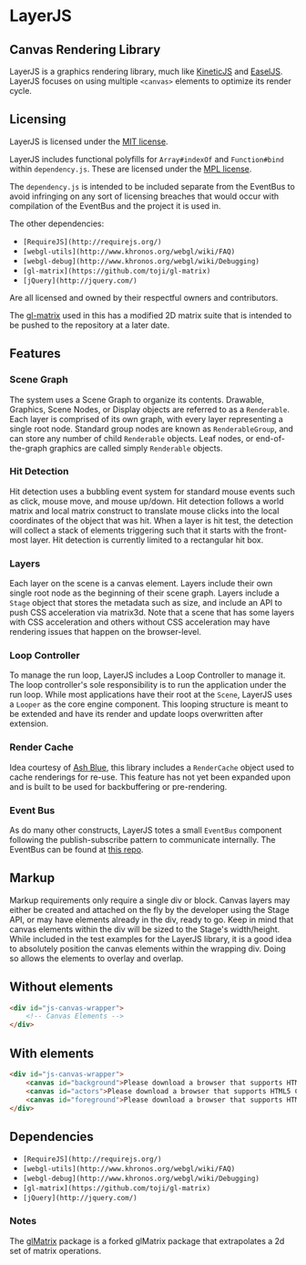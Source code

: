 # LayerJS

## Canvas Rendering Library
LayerJS is a graphics rendering library, much like [KineticJS](http://www.kineticjs.com/) and [EaselJS](http://www.createjs.com/#!/EaselJS).
LayerJS focuses on using multiple ```<canvas>``` elements to optimize its render cycle.
    
## Licensing
LayerJS is licensed under the [MIT license](http://opensource.org/licenses/mit-license.html).

LayerJS includes functional polyfills for ```Array#indexOf``` and ```Function#bind``` within ```dependency.js```. These are licensed under the [MPL license](http://www.mozilla.org/MPL/2.0/).

The ```dependency.js``` is intended to be included separate from the EventBus to avoid infringing on any sort of licensing breaches that would occur with compilation of the EventBus and the project it is used in.

The other dependencies:
 - ```[RequireJS](http://requirejs.org/)```
 - ```[webgl-utils](http://www.khronos.org/webgl/wiki/FAQ)```
 - ```[webgl-debug](http://www.khronos.org/webgl/wiki/Debugging)```
 - ```[gl-matrix](https://github.com/toji/gl-matrix)```
 - ```[jQuery](http://jquery.com/)```
 
Are all licensed and owned by their respectful owners and contributors.

The [gl-matrix](https://github.com/toji/gl-matrix) used in this has a modified 2D matrix suite that is intended to be pushed to the repository at a later date.

## Features

### Scene Graph
The system uses a Scene Graph to organize its contents. 
Drawable, Graphics, Scene Nodes, or Display objects are referred to as a ```Renderable```. 
Each layer is comprised of its own graph, with every layer representing a single root node. 
Standard group nodes are known as ```RenderableGroup```, and can store any number of child ```Renderable``` objects.
Leaf nodes, or end-of-the-graph graphics are called simply ```Renderable``` objects.

### Hit Detection
Hit detection uses a bubbling event system for standard mouse events such as click, mouse move, and mouse up/down. 
Hit detection follows a world matrix and local matrix construct to translate mouse clicks into the local coordinates of the object that was hit. 
When a layer is hit test, the detection will collect a stack of elements triggering such that it starts with the front-most layer.
Hit detection is currently limited to a rectangular hit box.

### Layers
Each layer on the scene is a canvas element. 
Layers include their own single root node as the beginning of their scene graph. 
Layers include a ```Stage``` object that stores the metadata such as size, and include an API to push CSS acceleration via matrix3d. 
Note that a scene that has some layers with CSS acceleration and others without CSS acceleration may have rendering issues that happen on the browser-level.

### Loop Controller
To manage the run loop, LayerJS includes a Loop Controller to manage it. 
The loop controller's sole responsibility is to run the application under the run loop. 
While most applications have their root at the ```Scene```, LayerJS uses a ```Looper``` as the core engine component. 
This looping structure is meant to be extended and have its render and update loops overwritten after extension.

### Render Cache
Idea courtesy of [Ash Blue](http://blueashes.com/), this library includes a ```RenderCache``` object used to cache renderings for re-use. 
This feature has not yet been expanded upon and is built to be used for backbuffering or pre-rendering.

### Event Bus
As do many other constructs, LayerJS totes a small ```EventBus``` component following the publish-subscribe pattern to communicate internally. The EventBus can be found at [this repo](https://github.com/adamRenny/Events).

## Markup
Markup requirements only require a single div or block. 
Canvas layers may either be created and attached on the fly by the developer using the Stage API, or may have elements already in the div, ready to go. 
Keep in mind that canvas elements within the div will be sized to the Stage's width/height. 
While included in the test examples for the LayerJS library, it is a good idea to absolutely position the canvas elements within the wrapping div. 
Doing so allows the elements to overlay and overlap.

Without elements
-----
```html
<div id="js-canvas-wrapper">
    <!-- Canvas Elements -->
</div>
```

With elements
-----
```html
<div id="js-canvas-wrapper">
    <canvas id="background">Please download a browser that supports HTML5 Canvas</canvas>
    <canvas id="actors">Please download a browser that supports HTML5 Canvas</canvas>
    <canvas id="foreground">Please download a browser that supports HTML5 Canvas</canvas>
</div>
```

## Dependencies
 - ```[RequireJS](http://requirejs.org/)```
 - ```[webgl-utils](http://www.khronos.org/webgl/wiki/FAQ)```
 - ```[webgl-debug](http://www.khronos.org/webgl/wiki/Debugging)```
 - ```[gl-matrix](https://github.com/toji/gl-matrix)```
 - ```[jQuery](http://jquery.com/)```
 
### Notes
The [glMatrix](https://github.com/toji/gl-matrix) package is a forked glMatrix package that extrapolates a 2d set of matrix operations.
